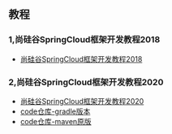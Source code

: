 ## 教程
### 1,尚硅谷SpringCloud框架开发教程2018
- [尚硅谷SpringCloud框架开发教程2018](https://www.youtube.com/playlist?list=PLmOn9nNkQxJHsswu820sdU5LM1NMhpdk0)

### 2,尚硅谷SpringCloud框架开发教程2020
- [尚硅谷SpringCloud框架开发教程2020](https://bilibili.com/video/BV18E411x7eT)
- [code仓库-gradle版本](https://github.com/Linux2010/spring-cloud-learning)
- [code仓库-maven原版]()

